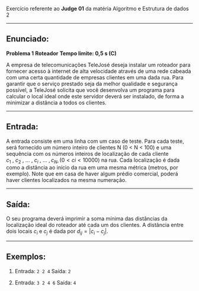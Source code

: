 Exercício referente ao **Judge 01** da matéria Algoritmo e Estrutura de dados 2

---

## Enunciado:

**Problema 1**
**Roteador**
**Tempo limite: 0,5 s (C)**

A empresa de telecomunicações TeleJosé deseja instalar um roteador para fornecer acesso à
internet de alta velocidade através de uma rede cabeada com uma certa quantidade de empresas
clientes em uma dada rua. Para garantir que o serviço prestado seja da melhor qualidade e
segurança possível, a TeleJosé solicita que você desenvolva um programa para calcular o local
ideal onde este servidor deverá ser instalado, de forma a minimizar a distância a todos os
clientes.

---
## Entrada:
A entrada consiste em uma linha com um caso de teste. Para cada teste, será fornecido
um número inteiro de clientes N (0 < N < 100) e uma sequência com os números inteiros de
localização de cada cliente $c_1\ , \ c_2 \ , \ ... \ , \ c_{i} \ , \ ... \ , c_{N}, (0 < c_{}i < 10000)$ na rua. Cada localização é dada como
a distância ao início da rua em uma mesma métrica (metros, por exemplo). Note que em casa de
haver algum prédio comercial, poderá haver clientes localizados na mesma numeração.

---
## Saída:
O seu programa deverá imprimir a soma mínima das distâncias da localização ideal do
roteador até cada um dos clientes. A distância entre dois locais $c_{i}$ e $c_j$ é dada por $d_{ij} = |c_i - c_j|$.

---
## Exemplos:
1. Entrada:
	`2 2 4`
	Saída:
	`2`

2. Entrada:
	`3 2 4 6`
	Saída:
	`4`